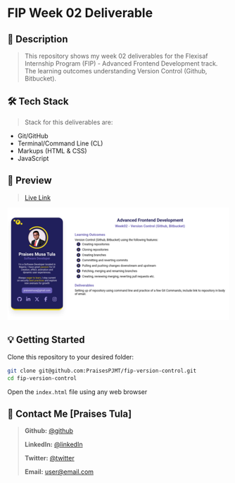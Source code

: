 # FIP Week 02 Deliverable

## 📗 Description

> This repository shows my week 02 deliverables for the Flexisaf Internship Program (FIP) - Advanced Frontend Development track. The learning outcomes understanding Version Control (Github, Bitbucket).

## 🛠 Tech Stack

> Stack for this deliverables are:

- Git/GitHub
- Terminal/Command Line (CL)
- Markups (HTML & CSS)
- JavaScript

## 🚀 Preview

> [Live Link](https://praisespjmt.github.io/fip-version-control/)


![Preview](./assets/preview.png)

## 💡 Getting Started

Clone this repository to your desired folder:

```sh
git clone git@github.com:PraisesPJMT/fip-version-control.git
cd fip-version-control
```

Open the `index.html` file using any web browser

## 👤 Contact Me [Praises Tula]

> **Github:** [@github](https://github.com/PraisesPJMT/)
>
> **LinkedIn:** [@linkedIn](https://www.linkedin.com/in/praises-tula/)
>
> **Twitter:** [@twitter](https://twitter.com/PraisesPJMT/)
>
> **Email:** [user@email.com](mailto:praisesmusa@gmail.com)
